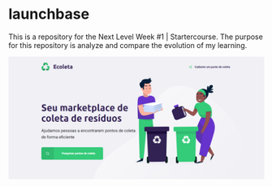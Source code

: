 # launchbase
This is a repository for the Next Level Week #1 | Startercourse.
The purpose for this repository is analyze and compare the evolution of my learning.

<p align="center">
  <img src="01.png" >
</p>
